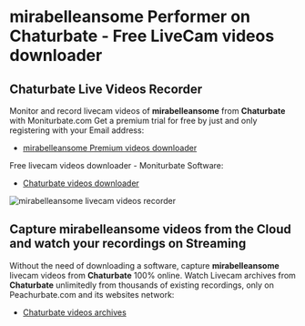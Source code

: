 # mirabelleansome Performer on Chaturbate - Free LiveCam videos downloader

## Chaturbate Live Videos Recorder

Monitor and record livecam videos of **mirabelleansome** from **Chaturbate** with Moniturbate.com
Get a premium trial for free by just and only registering with your Email address:
* [mirabelleansome Premium videos downloader](https://moniturbate.com/request-demo-licence-key.html)

Free livecam videos downloader - Moniturbate Software:
* [Chaturbate videos downloader](https://moniturbate.com/moniturbate-download-software.html)

![mirabelleansome livecam videos recorder](https://peachurnet.com/templates/moniturbate-software.png)


## Capture mirabelleansome videos from the Cloud and watch your recordings on Streaming

Without the need of downloading a software, capture **mirabelleansome** livecam videos from **Chaturbate** 100% online.
Watch Livecam archives from **Chaturbate** unlimitedly from thousands of existing recordings, only on Peachurbate.com and its websites network:
* [Chaturbate videos archives](https://peachurnet.com/)